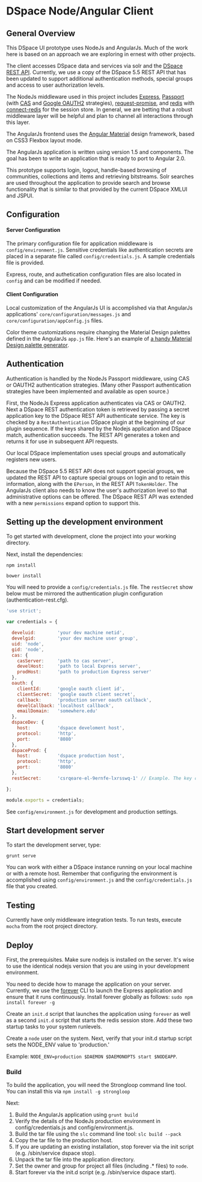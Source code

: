 #  DSpace Node/Angular Client


## General Overview

This DSpace UI prototype uses NodeJs and AngularJs. Much of the work here is based on an approach we are exploring in ernest with other projects. 

The client accesses DSpace data and services via solr and the [DSpace REST API](https://wiki.duraspace.org/display/DSDOC5x/REST+API "DSpace using the REST API").  Currently, we use a copy of the DSpace 5.5 REST API that has been updated to support additional authentication methods, special groups and access to user authorization levels.

The NodeJs middleware used in this project includes [Express](http://expressjs.com/ "Express"), [Passport](https://github.com/jaredhanson/passport "Passport") (with [CAS](https://github.com/sadne/passport-cas "CAS") and [Google OAUTH2](https://github.com/jaredhanson/passport-google-oauth "Google OAUTH2") strategies), [request-promise](https://www.npmjs.com/package/request-promise "request-promise"), and [redis](https://www.npmjs.com/package/redis "redis") with [connect-redis](https://github.com/tj/connect-redis "connect-redis") for the session store. In general, we are betting that a robust middleware layer will be helpful and plan to channel all interactions through this layer.  

The AngularJs frontend uses the [Angular Material](https://material.angularjs.org/latest/) design framework, based on CSS3 Flexbox layout mode.

The AngularJs application is written using version 1.5 and components. The goal has been to write an application that is ready to port to Angular 2.0.

This prototype supports login, logout, handle-based browsing of communities, collections and items and retrieving bitstreams.  Solr searches are used throughout the application to provide search and browse functionality that is similar to that provided by the current DSpace XMLUI and JSPUI. 


## Configuration

#### Server Configuration

The primary configuration file for application middleware is `config/environment.js`.  Sensitive credentials like authentication secrets are placed in a separate file called `config/credentials.js`.  A sample credentials file is provided.

Express, route, and authetication configuration files are also located in `config` and can be modified if needed.


#### Client Configuration

Local customization of the AngularJs UI is accomplished via that AngularJs applications' `core/configuration/messages.js` and `core/configuration/appConfig.js` files.  

Color theme customizations require changing the Material Design palettes defined in the AngularJs `app.js` file.  Here's an example of [a handy Material Design palette generator](http://mcg.mbitson.com/#/).


## Authentication

Authentication is handled by the NodeJs Passport middleware, using CAS or OAUTH2 authentication strategies.  (Many other Passport authentication strategies have been implemented and available as open source.) 

First, the NodeJs Express application authenticates via CAS or OAUTH2. Next a DSpace REST authentication token is retrieved by passing a secret application key to the DSpace REST API authenticate service. The key is checked by a `RestAuthentication` DSpace plugin at the beginning of our plugin sequence.  If the keys shared by the Nodejs application and DSpace match, authentication succeeds.  The REST API generates a token and returns it for use in subsequent API requests.

Our local DSpace implementation uses special groups and automatically registers new users. 

Because the DSpace 5.5 REST API does not support special groups, we updated the REST API to capture special groups on login and to retain this information, along with the `EPerson`, in the REST API `TokenHolder`. The AngularJs client also needs to know the user's authorization level so that administrative options can be offered.  The DSpace REST API was extended with a new `permissions` expand option to support this.


## Setting up the development environment

To get started with development, clone the project into your working directory.


Next, install the dependencies:

    npm install

    bower install

You will need to provide a `config/credentials.js` file.  The `restSecret` show below must be mirrored the authentication plugin configuration (authentication-rest.cfg).
 
 
```javascript
'use strict';

var credentials = {

  develuid:        'your dev machine netid',
  develgid:        'your dev machine user group',
  uid: 'node',
  gid: 'node',
  cas: {
    casServer:     'path to cas server',
    develHost:     'path to local Express server',
    prodHost:      'path to production Express server'
  },
  oauth: {
    clientId:      'google oauth client id',
    clientSecret:  'google oauth client secret',
    callback:      'production server oauth callback',
    develCallback: 'localhost callback',
    emailDomain:   'somewhere.edu'
  },
  dspaceDev: {
    host:          'dspace develoment host',
    protocol:      'http',
    port:          '8080'
  },
  dspaceProd: {
    host:          'dspace production host',
    protocol:      'http',
    port:          '8080'
  },
  restSecret:      'csrqeare-el-9ernfe-lxrsswq-1' // Example. The key can be any length,and must match the value authentication-rest.cfg

};

module.exports = credentials;
```
  
See `config/environment.js` for development and production settings.


## Start development server

To start the development server, type:
 
 `grunt serve`
 
You can work with either a DSpace instance running on your local machine or with a remote host. Remember that configuring the environment is accomplished using `config/environment.js` and the `config/credentials.js` file that you created.  


## Testing

Currently have only middleware integration tests.  To run tests, execute `mocha` from the root project directory.


## Deploy

First, the prerequisites. Make sure nodejs is installed on the server. It's wise to use the identical nodejs version that you are using in your development environment.

You need to decide how to manage the application on your server. Currently, we use the [forever](https://github.com/foreverjs/forever "forever") CLI to launch the Express application and ensure that it runs continuously. Install forever globally as follows:
`sudo npm install forever -g `

Create an `init.d` script that launches the application using `forever` as well as a second `init.d` script that starts the redis session store. Add these two startup tasks to your system runlevels.

Create a `node` user on the system. Next, verify that your init.d startup script sets the NODE_ENV value to 'production.' 

Example: `NODE_ENV=production $DAEMON $DAEMONOPTS start $NODEAPP`.

### Build

To build the application, you will need the Strongloop command line tool.  You can install this via `npm install -g strongloop`

Next:

1. Build the AngularJs application using `grunt build`
2. Verify the details of the NodeJs production environment in config/credentials.js and config/environment.js.
3. Build the tar file using the `slc` command line tool: `slc build --pack`
4. Copy the tar file to the production host.
5. If you are updating an existing installation, stop forever via the init script (e.g. /sbin/service dspace stop).
6. Unpack the tar file into the application directory.
5. Set the owner and group for project all files (including .* files) to `node`.
6. Start forever via the init.d script (e.g. /sbin/service dspace start).
